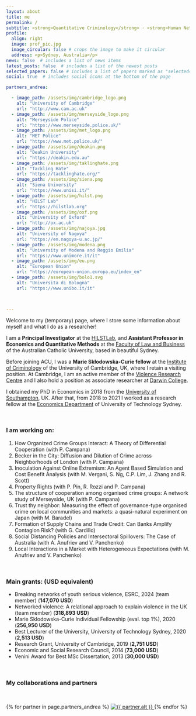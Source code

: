 ```yaml
---
layout: about
title: me
permalink: /
subtitle: <strong>Quantitative Criminology</strong> · <strong>Human Networks</strong> · <strong>Simulations and Metrics</strong>
profile:
  align: right
  image: prof_pic.jpg
  image_circular: false # crops the image to make it circular
  address: <p>Sydney, Australia</p>
news: false  # includes a list of news items
latest_posts: false  # includes a list of the newest posts
selected_papers: false # includes a list of papers marked as "selected={true}"
social: true  # includes social icons at the bottom of the page

partners_andrea:

  - image_path: /assets/img/cambridge_logo.png
    alt: "University of Cambridge"
    url: "http://www.cam.ac.uk"
  - image_path: /assets/img/merseyside_logo.png
    alt: "Merseyside Police"
    url: "https://www.merseyside.police.uk/"
  - image_path: /assets/img/met_logo.png
    alt: "MET Police"
    url: "https://www.met.police.uk/"
  - image_path: /assets/img/deakin.png
    alt: "Deakin University"
    url: "https://deakin.edu.au"
  - image_path: /assets/img/taklinghate.png
    alt: "Tackling Hate"
    url: "https://tacklinghate.org/"
  - image_path: /assets/img/siena.png
    alt: "Siena University"
    url: "https://www.unisi.it/"
  - image_path: /assets/img/hilst.png
    alt: "HILST Lab"
    url: "https://hilstlab.org"
  - image_path: /assets/img/oxf.png
    alt: "University of Oxford"
    url: "http://ox.ac.uk"
  - image_path: /assets/img/najoya.jpg
    alt: "University of Nagoya"
    url: "https://en.nagoya-u.ac.jp/"
  - image_path: /assets/img/modena.png
    alt: "University of Modena and Reggio Emilia"
    url: "https://www.unimore.it/it"
  - image_path: /assets/img/eu.png
    alt: "European Union"
    url: "https://european-union.europa.eu/index_en"
  - image_path: /assets/img/bolo1.svg
    alt: "Universita di Bologna"
    url: "https://www.unibo.it/it"



---
```



 <p>Welcome to my (temporary) page, where I store some information about myself and what I do as a researcher! </p>
<p>  I am a <strong>Principal Investigator</strong> at the <a href="https://hilstlab.org/">HILSTLab</a>, and <strong>Assistant Professor in Economics and Quantitative Methods</strong> at the <a href="https://www.acu.edu.au/about-acu/faculties-directorates-and-staff/faculty-of-law-and-business">Faculty of Law and Business</a> of the Australian Catholic University, based in beautiful Sydney.</p>

<p> Before joining ACU, I was a <strong>Marie Skłodowska-Curie fellow</strong> at the <a href="https://www.crim.cam.ac.uk">Institute of Criminology</a> of the University of Cambridge, UK, where I retain a visiting position. At Cambridge, I am an active member of the <a href="https://www.vrc.crim.cam.ac.uk/">Violence Research Centre</a> and I also hold a position as associate researcher at <a href="https://www.darwin.cam.ac.uk/">Darwin College</a>. </p>

<p>I obtained my PhD in Economics in 2018 from the <a href="https://www.southampton.ac.uk/">University of Southampton</a>, UK. After that, from 2018 to 2021 I worked as a research fellow at the <a href="https://www.uts.edu.au/about/uts-business-school/economics-department">Economics Department</a> of University of Technology Sydney.</p>

<br>

  <h3>I am working on:</h3>
  <ol>
    <li>How Organized Crime Groups Interact: A Theory of Differential Cooperation (with P. Campana)</li>
    <li>Becker in the City: Diffusion and Dilution of Crime across Neighborhoods of London (with P. Campana)</li>
    <li>Inoculation Against Online Extremism: An Agent Based Simulation and Cost Benefit Analysis (with M. Vergani, S. Ng, C.P. Lim, J. Zhang and R. Scott)</li>
    <li>Property Rights (with P. Pin, R. Rozzi and P. Campana)</li>
    <li>The structure of cooperation among organised crime groups: A network study of Merseyside, UK (with P. Campana) </li>
    <li>Trust thy neighbor: Measuring the effect of governance-type organised crime on local communities and markets: a quasi-natural experiment on Japan  (with M. Baradel) </li>
    <li>Formation of Supply Chains and Trade Credit: Can Banks Amplify Contagion Risk? (with G. Cardillo) </li>
    <li>Social Distancing Policies and Intersectoral Spillovers: The Case of Australia (with A. Anufriev and V. Panchenko) </li>
    <li>Local Interactions in a Market with Heterogeneous Expectations (with M. Anufriev and V. Panchenko) </li>
  </ol>

<br> 

  <h3>Main grants: (USD equivalent)</h3>
  <ul>
    <li>Breaking networks of youth serious violence, ESRC, 2024 (team member) (<strong>147,070 USD</strong>)</li>
    <li> Networked violence: A relational approach to explain violence in the UK (team member) (<strong>318,893 USD</strong>) </li>
    <li>Marie Sklodowska-Curie Individual Fellowship (eval. top 1%), 2020 (<strong>256,950 USD</strong>)</li>
    <li>Best Lecturer of the University, University of Technology Sydney, 2020 (<strong>2,513 USD</strong>)</li>
    <li>Research Grant, University of Cambridge, 2019 (<strong>2,751 USD</strong>)</li>
    <li>Economic and Social Research Council, 2014 (<strong>73,000 USD</strong>)</li>
    <li>Venini Award for Best MSc Dissertation, 2013 (<strong>30,000 USD</strong>)</li>
  </ul>

<br>


<section class="partners">

  <h3>My collaborations and partners</h3>

<br>  <div class="partners-container">
    {% for partner in page.partners_andrea %}
      <a href="{{ partner.url }}">
        <img src="{{ partner.image_path | relative_url }}" alt="{{ partner.alt }}">
      </a>
    {% endfor %}
  </div>
</section>

<br>
<br>

